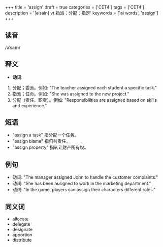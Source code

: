 +++
title = 'assign'
draft = true
categories = ['CET4']
tags = ['CET4']
description = '[əˈsain] vt.指派；分配；指定'
keywords = ['ai words', 'assign']
+++

## 读音
/əˈsaɪn/

## 释义
- **动词**:
1. 分配；委派。例如: "The teacher assigned each student a specific task." 
2. 指派；任命。例如: "She was assigned to the new project."
3. 分配（责任、职责）。例如: "Responsibilities are assigned based on skills and experience."

## 短语
- "assign a task" 指分配一个任务。
- "assign blame" 指归咎责任。
- "assign property" 指转让财产所有权。

## 例句
- 动词: "The manager assigned John to handle the customer complaints."
- 动词: "She has been assigned to work in the marketing department."
- 动词: "In the game, players can assign their characters different roles."

## 同义词
- allocate
- delegate
- designate
- apportion
- distribute
